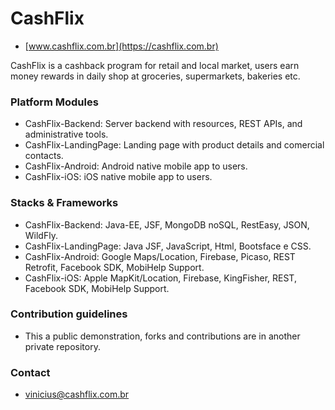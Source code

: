 # CashFlix #
* [www.cashflix.com.br](https://cashflix.com.br)

CashFlix is a cashback program for retail and local market, users earn money rewards in daily shop at groceries, supermarkets, bakeries etc.

### Platform Modules ###

* CashFlix-Backend:
Server backend with resources, REST APIs, and administrative tools.
* CashFlix-LandingPage:
Landing page with product details and comercial contacts.
* CashFlix-Android:
Android native mobile app to users.
* CashFlix-iOS:
iOS native mobile app to users.

### Stacks & Frameworks ###

* CashFlix-Backend:
Java-EE, JSF, MongoDB noSQL, RestEasy, JSON, WildFly.
* CashFlix-LandingPage:
Java JSF, JavaScript, Html, Bootsface e CSS.
* CashFlix-Android:
Google Maps/Location, Firebase, Picaso, REST Retrofit, Facebook SDK, MobiHelp Support.
* CashFlix-iOS:
Apple MapKit/Location, Firebase, KingFisher, REST, Facebook SDK, MobiHelp Support.

### Contribution guidelines ###

* This a public demonstration, forks and contributions are in another private repository.

### Contact ###

* [vinicius@cashflix.com.br](mailto:vinicius@cashflix.com.br)
